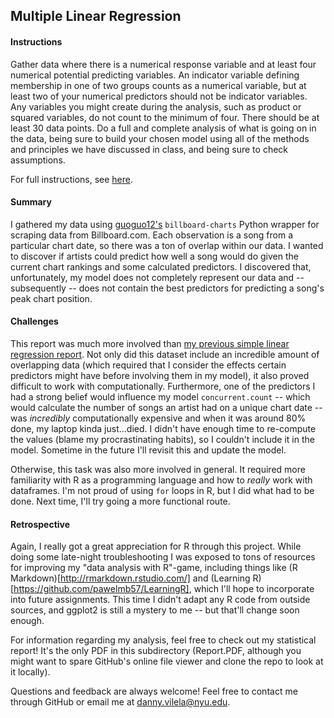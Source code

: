 ## Multiple Linear Regression

#### Instructions
Gather data where there is a numerical response variable and at least four numerical potential predicting variables. An indicator variable 
defining membership in one of two groups counts as a numerical variable, but at least two of your numerical predictors should not be indicator 
variables. Any variables you might create during the analysis, such as product or squared variables, do not count to the minimum of four. 
There should be at least 30 data points. Do a full and complete analysis of what is going on in the data, being sure to build your chosen 
model using all of the methods and principles we have discussed in class, and being sure to check assumptions. 

For full instructions, see [here](http://people.stern.nyu.edu/jsimonof/classes/2301/pdf/hw3.pdf).

#### Summary
I gathered my data using [guoguo12's](https://github.com/guoguo12/billboard-charts) ```billboard-charts``` Python wrapper for scraping data from Billboard.com.
Each observation is a song from a particular chart date, so there was a ton of overlap within our data. I wanted to discover if artists
could predict how well a song would do given the current chart rankings and some calculated predictors. I discovered that, unfortunately, my
model does not completely represent our data and -- subsequently -- does not contain the best predictors for predicting a song's peak chart
position.

#### Challenges
This report was much more involved than [my previous simple linear regression report](https://github.com/dannyfig/MultivaRiate/tree/master/Simple_Linear_Regression).
Not only did this dataset include an incredible amount of overlapping data (which required that I consider the effects certain predictors
might have before involving them in my model), it also proved difficult to work with computationally. Furthermore, one of the predictors I
had a strong belief would influence my model ```concurrent.count``` -- which would calculate the number of songs an artist had on a unique chart date
-- was *incredibly* computationally expensive and when it was around 80% done, my laptop kinda just...died. I didn't have enough time to re-compute
the values (blame my procrastinating habits), so I couldn't include it in the model. Sometime in the future I'll revisit this and update the
model.

Otherwise, this task was also more involved in general. It required more familiarity with R as a programming language and how to *really*
work with dataframes. I'm not proud of using ```for``` loops in R, but I did what had to be done. Next time, I'll try going a more functional
route.

#### Retrospective
Again, I really got a great appreciation for R through this project. While doing some late-night troubleshooting I was exposed to tons of
resources for improving my "data analysis with R"-game, including things like (R Markdown)[http://rmarkdown.rstudio.com/] and (Learning R)[https://github.com/pawelmb57/LearningR],
which I'll hope to incorporate into future assignments. This time I didn't adapt any R code from outside sources, and ggplot2 is still a
mystery to me -- but that'll change soon enough.

For information regarding my analysis, feel free to check out my statistical report! It's the only PDF in this subdirectory (Report.PDF, although you might want to spare GitHub's online file viewer and clone the repo to look at it locally).

Questions and feedback are always welcome! Feel free to contact me through GitHub or email me at <danny.vilela@nyu.edu>.
